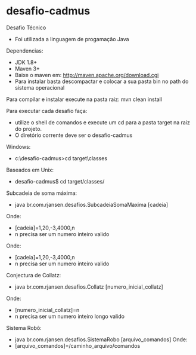 # desafio-cadmus
Desafio Técnico
- Foi utilizada a linguagem de progamação Java

Dependencias:
- JDK 1.8+
- Maven 3+
- Baixe o maven em: http://maven.apache.org/download.cgi
- Para instalar basta descompactar e colocar a sua pasta bin no path do sistema operacional

Para compilar e instalar execute na pasta raiz: 
mvn clean install

Para executar cada desafio faça:
- utilize o shell de comandos e execute um cd para a pasta target na raiz do projeto.
- O diretório corrente deve ser o desafio-cadmus

Windows:
- c:\desafio-cadmus>cd target\classes

Baseados em Unix:
- desafio-cadmus$ cd target/classes/

Subcadeia de soma máxima:
- java br.com.rjansen.desafios.SubcadeiaSomaMaxima [cadeia]

Onde:
- [cadeia]=1,20,-3,4000,n
- n precisa ser um numero inteiro valido

Onde:
- [cadeia]=1,20,-3,4000,n
- n precisa ser um numero inteiro valido

Conjectura de Collatz:
- java br.com.rjansen.desafios.Collatz [numero_inicial_collatz]

Onde:
- [numero_inicial_collatz]=n
- n precisa ser um numero inteiro longo valido

Sistema Robô:
- java br.com.rjansen.desafios.SistemaRobo [arquivo_comandos]
Onde:
- [arquivo_comandos]=/caminho_arquivo/comandos
